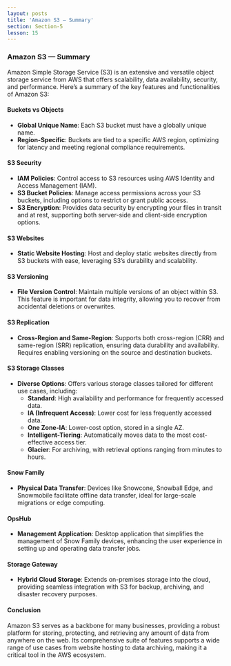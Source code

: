 ```yaml
---
layout: posts
title: 'Amazon S3 — Summary'
section: Section-5
lesson: 15
---
```


### Amazon S3 — Summary

Amazon Simple Storage Service (S3) is an extensive and versatile object storage service from AWS that offers scalability, data availability, security, and performance. Here’s a summary of the key features and functionalities of Amazon S3:

<!-- pagebreak -->

#### Buckets vs Objects

- **Global Unique Name**: Each S3 bucket must have a globally unique name.
- **Region-Specific**: Buckets are tied to a specific AWS region, optimizing for latency and meeting regional compliance requirements.
<!-- pagebreak -->

#### S3 Security

- **IAM Policies**: Control access to S3 resources using AWS Identity and Access Management (IAM).
- **S3 Bucket Policies**: Manage access permissions across your S3 buckets, including options to restrict or grant public access.
- **S3 Encryption**: Provides data security by encrypting your files in transit and at rest, supporting both server-side and client-side encryption options.
<!-- pagebreak -->

#### S3 Websites

- **Static Website Hosting**: Host and deploy static websites directly from S3 buckets with ease, leveraging S3’s durability and scalability.
<!-- pagebreak -->

#### S3 Versioning

- **File Version Control**: Maintain multiple versions of an object within S3. This feature is important for data integrity, allowing you to recover from accidental deletions or overwrites.
<!-- pagebreak -->

#### S3 Replication

- **Cross-Region and Same-Region**: Supports both cross-region (CRR) and same-region (SRR) replication, ensuring data durability and availability. Requires enabling versioning on the source and destination buckets.
<!-- pagebreak -->

#### S3 Storage Classes

- **Diverse Options**: Offers various storage classes tailored for different use cases, including:
  - **Standard**: High availability and performance for frequently accessed data.
  - **IA (Infrequent Access)**: Lower cost for less frequently accessed data.
  - **One Zone-IA**: Lower-cost option, stored in a single AZ.
  - **Intelligent-Tiering**: Automatically moves data to the most cost-effective access tier.
  - **Glacier**: For archiving, with retrieval options ranging from minutes to hours.
  <!-- pagebreak -->

#### Snow Family

- **Physical Data Transfer**: Devices like Snowcone, Snowball Edge, and Snowmobile facilitate offline data transfer, ideal for large-scale migrations or edge computing.
<!-- pagebreak -->

#### OpsHub

- **Management Application**: Desktop application that simplifies the management of Snow Family devices, enhancing the user experience in setting up and operating data transfer jobs.
<!-- pagebreak -->

#### Storage Gateway

- **Hybrid Cloud Storage**: Extends on-premises storage into the cloud, providing seamless integration with S3 for backup, archiving, and disaster recovery purposes.
<!-- pagebreak -->

#### Conclusion

Amazon S3 serves as a backbone for many businesses, providing a robust platform for storing, protecting, and retrieving any amount of data from anywhere on the web. Its comprehensive suite of features supports a wide range of use cases from website hosting to data archiving, making it a critical tool in the AWS ecosystem.
